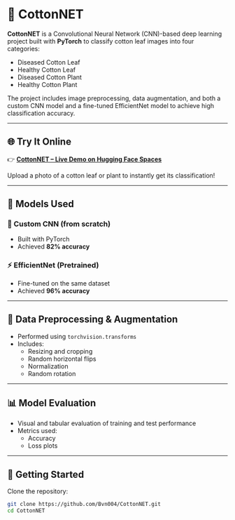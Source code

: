 # 🌿 CottonNET

**CottonNET** is a Convolutional Neural Network (CNN)-based deep learning project built with **PyTorch** to classify cotton leaf images into four categories:

- Diseased Cotton Leaf
- Healthy Cotton Leaf
- Diseased Cotton Plant
- Healthy Cotton Plant

The project includes image preprocessing, data augmentation, and both a custom CNN model and a fine-tuned EfficientNet model to achieve high classification accuracy.

---

## 🌐 Try It Online

👉 [**CottonNET – Live Demo on Hugging Face Spaces**](https://huggingface.co/spaces/venkat004/CottonNET)

Upload a photo of a cotton leaf or plant to instantly get its classification!

---

## 🧠 Models Used

### 🔨 Custom CNN (from scratch)
- Built with PyTorch
- Achieved **82% accuracy**

### ⚡ EfficientNet (Pretrained)
- Fine-tuned on the same dataset
- Achieved **96% accuracy**

---

## 🔄 Data Preprocessing & Augmentation

- Performed using `torchvision.transforms`
- Includes:
  - Resizing and cropping
  - Random horizontal flips
  - Normalization
  - Random rotation

---


## 📊 Model Evaluation

- Visual and tabular evaluation of training and test performance
- Metrics used:
  - Accuracy
  - Loss plots
---

## 🚀 Getting Started

Clone the repository:

```bash
git clone https://github.com/Bvn004/CottonNET.git
cd CottonNET
